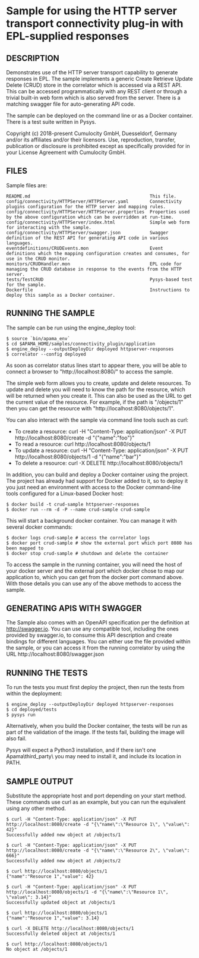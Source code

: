 # Sample for using the HTTP server transport connectivity plug-in with EPL-supplied responses

## DESCRIPTION
   
   Demonstrates use of the HTTP server transport capability to generate responses
   in EPL. The sample implements a generic Create Retrieve Update Delete (CRUD) 
   store in the correlator which is accessed via a REST API. This can be accessed
   programmatically with any REST client or through a trivial built-in web form
   which is also served from the server. There is a matching swagger file for 
   auto-generating API code.
   
   The sample can be deployed on the command line or
   as a Docker container. There is a test suite written in Pysys.  
   
   Copyright (c) 2018-present Cumulocity GmbH, Duesseldorf, Germany and/or its affiliates and/or their licensors.
   Use, reproduction, transfer, publication or disclosure is prohibited except as specifically provided for in your License Agreement with Cumulocity GmbH.

## FILES

  Sample files are:

    README.md                                             This file.
    config/connectivity/HTTPServer/HTTPServer.yaml        Connectivity plugins configuration for the HTTP server and mapping rules.
    config/connectivity/HTTPServer/HTTPServer.properties  Properties used by the above configuration which can be overridden at run-time.
    config/connectivity/HTTPServer/index.html             Simple web form for interacting with the sample.
    config/connectivity/HTTPServer/swagger.json           Swagger definition of the REST API for generating API code in various languages.
    eventdefinitions/CRUDEvents.mon                       Event definitions which the mapping configuration creates and consumes, for use in the CRUD monitor.
    monitors/CRUDHandler.mon                              EPL code for managing the CRUD database in response to the events from the HTTP server.
    tests/TestCRUD                                        Pysys-based test for the sample.
    Dockerfile                                            Instructions to deploy this sample as a Docker container.
    
## RUNNING THE SAMPLE

The sample can be run using the engine_deploy tool:
 
    $ source `bin/apama_env`
    $ cd $APAMA_HOME/samples/connectivity_plugin/application
    $ engine_deploy --outputDeployDir deployed httpserver-responses
    $ correlator --config deployed

As soon as correlator status lines start to appear there, you will be able to connect a browser to "http://localhost:8080/" to access the sample.

The simple web form allows you to create, update and delete resources. To update and delete you will need to know the path for the resource, which will be returned when you create it. This can also be used as the URL to get the current value of the resource. For example, if the path is "/objects/1" then you can get the resource with "http://localhost:8080/objects/1".

You can also interact with the sample via command line tools such as curl:

 * To create a resource: curl -H "Content-Type: application/json" -X PUT http://localhost:8080/create -d "{\"name\":\"foo\"}"
 * To read a resource:   curl http://localhost:8080/objects/1
 * To update a resource: curl -H "Content-Type: application/json" -X PUT http://localhost:8080/objects/1 -d "{\"name\":\"bar\"}"
 * To delete a resource: curl -X DELETE http://localhost:8080/objects/1

In addition, you can build and deploy a Docker container using the project. The project has already had support for Docker added to it, so to deploy it you just need an environment with access to the Docker command-line tools configured for a Linux-based Docker host:

    $ docker build -t crud-sample httpserver-responses
    $ docker run --rm -d -P --name crud-sample crud-sample
    
This will start a background docker container. You can manage it with several docker commands:

    $ docker logs crud-sample # access the correlator logs
    $ docker port crud-sample # show the external port which port 8080 has been mapped to
    $ docker stop crud-sample # shutdown and delete the container
    
To access the sample in the running container, you will need the host of your docker server and the external port which docker chose to map our application to, which you can get from the docker port command above. With those details you can use any of the above methods to access the sample.

## GENERATING APIS WITH SWAGGER

The Sample also comes with an OpenAPI specification per the definition at http://swagger.io. You can use any compatible tool, including the ones provided by swagger.io, to consume this API description and create bindings for different languages. You can either use the file provided within the sample, or you can access it from the running correlator by using the URL http://localhost:8080/swagger.json

## RUNNING THE TESTS

To run the tests you must first deploy the project, then run the tests from within the deployment:

    $ engine_deploy --outputDeployDir deployed httpserver-responses
    $ cd deployed/tests
    $ pysys run
    
Alternatively, when you build the Docker container, the tests will be run as part of the validation of the image. If the tests fail, building the image will also fail.

Pysys will expect a Python3 installation, and if there isn't one Apama\third_party\ you may need to install it, and include its location in PATH. 

## SAMPLE OUTPUT

Substitute the appropriate host and port depending on your start method. These commands use curl as an example, but you can run the equivalent using any other method.

    $ curl -H "Content-Type: application/json" -X PUT http://localhost:8080/create -d "{\"name\":\"Resource 1\", \"value\": 42}"
    Successfully added new object at /objects/1
    
    $ curl -H "Content-Type: application/json" -X PUT http://localhost:8080/create -d "{\"name\":\"Resource 2\", \"value\": 666}"
    Successfully added new object at /objects/2
    
    $ curl http://localhost:8080/objects/1
    {"name":"Resource 1","value": 42}
    
    $ curl -H "Content-Type: application/json" -X PUT http://localhost:8080/objects/1 -d "{\"name\":\"Resource 1\", \"value\": 3.14}"
    Successfully updated object at /objects/1    
    
    $ curl http://localhost:8080/objects/1
    {"name":"Resource 1","value": 3.14}
    
    $ curl -X DELETE http://localhost:8080/objects/1
    Successfully deleted object at /objects/1
    
    $ curl http://localhost:8080/objects/1
    No object at /objects/1
    
